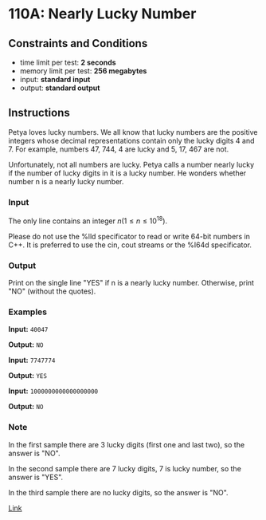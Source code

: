 # 110A: Nearly Lucky Number

## Constraints and Conditions

- time limit per test: **2 seconds**
- memory limit per test: **256 megabytes**
- input: **standard input**
- output: **standard output**

## Instructions

Petya loves lucky numbers. We all know that lucky numbers are the positive integers whose decimal representations contain only the lucky digits 4 and 7. For example, numbers 47, 744, 4 are lucky and 5, 17, 467 are not.

Unfortunately, not all numbers are lucky. Petya calls a number nearly lucky if the number of lucky digits in it is a lucky number. He wonders whether number n is a nearly lucky number.

### Input

The only line contains an integer $n (1 ≤ n ≤ 10^18)$.

Please do not use the %lld specificator to read or write 64-bit numbers in С++. It is preferred to use the cin, cout streams or the %I64d specificator.

### Output

Print on the single line "YES" if n is a nearly lucky number. Otherwise, print "NO" (without the quotes).

### Examples

**Input:**
`40047`

**Output:**
`NO`

**Input:**
`7747774`

**Output:**
`YES`

**Input:**
`1000000000000000000`

**Output:**
`NO`

### Note

In the first sample there are 3 lucky digits (first one and last two), so the answer is "NO".

In the second sample there are 7 lucky digits, 7 is lucky number, so the answer is "YES".

In the third sample there are no lucky digits, so the answer is "NO".

[Link](https://codeforces.com/problemset/problem/110/A)
